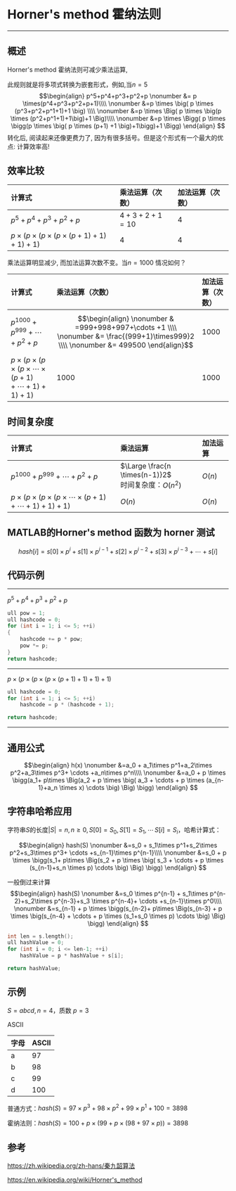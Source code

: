 # Horner's method 霍纳法则
***

## 概述
Horner's method 霍纳法则可减少乘法运算,

此规则就是将多项式转换为嵌套形式，例如,当$n=5$
$$\begin{align}
p^5+p^4+p^3+p^2+p \nonumber &= p \times(p^4+p^3+p^2+p+1)\\\\ \nonumber
&=p \times \big( p \times (p^3+p^2+p^1+1)+1 \big) \\\\ \nonumber
&=p \times \Big( p \times \big(p \times (p^2+p^1+1)+1\big)+1 \Big)\\\\ \nonumber
&=p \times \Bigg( p \times \bigg(p \times \big( p \times (p+1) +1 \big)+1\bigg)+1 \Bigg) 
\end{align}
$$
转化后, 阅读起来还像更费力了, 因为有很多括号。但是这个形式有一个最大的优点: 计算效率高!



## 效率比较
|计算式                              |乘法运算（次数）                    |加法运算（次数）|
|:----------------------------------|:--------------------------------|:------------|
| $p^5+p^4+p^3+p^2+p$               |$4 + 3 + 2 + 1 = 10$             | $4$         |
| $p \times \Bigg( p \times \bigg(p \times \big( p \times (p+1) +1 \big)+1\bigg)+1 \Bigg)$  | $4$ | $4$ |

乘法运算明显减少, 而加法运算次数不变。当$n=1000$ 情况如何？

|计算式                              |乘法运算（次数）                    |加法运算（次数）|
|:--------------------------------- |:--------------------------------|:------------|
| $p^{1000}+p^{999}+ \cdots +p^{2}+p$ |$$\begin{align} \nonumber & =999+998+997+\cdots +1 \\\\ \nonumber &= \frac{(999+1)\times999}2 \\\\ \nonumber &= 499500 \end{align}$$   | $1000$         |
| $p \times \Bigg( p \times \bigg(p \times \big( p \times \cdots \times (p+1) + \cdots +1 \big)+1\bigg)+1 \Bigg)$  | $1000$ | $1000$ |

## 时间复杂度
|计算式                              |乘法运算                    |加法运算|
|:--------------------------------- |:--------------------------------|:------------|
| $p^{1000}+p^{999}+ \cdots +p^{2}+p$ |$\Large \frac{n \times(n-1)}2$ <br> 时间复杂度：$O(n^2)$   | $O(n)$         |
| $p \times \Bigg( p \times \bigg(p \times \big( p \times \cdots \times (p+1) + \cdots +1 \big)+1\bigg)+1 \Bigg)$  | $O(n)$ | $O(n)$ |

## MATLAB的Horner's method 函数为 horner 测试

$$
hash[i] =s[0] \times p^{i} + s[1] \times p^{i-1} + s[2] \times p^{i-2}+ s[3] \times p^{i-3} + \cdots +s[i]
$$

## 代码示例
***
$p^5+p^4+p^3+p^2+p$
```c++
ull pow = 1;
ull hashcode = 0;
for (int i = 1; i <= 5; ++i)
{
    hashcode += p * pow;
    pow *= p;
}
return hashcode;
```
***
$p \times \Bigg( p \times \bigg(p \times \big( p \times (p+1) +1 \big)+1\bigg)+1 \Bigg)$
```c++
ull hashcode = 0;
for (int i = 1; i <= 5; ++i)
    hashcode = p * (hashcode + 1);

return hashcode;
```
***

## 通用公式
$$\begin{align}
h(x) \nonumber &=a_0 + a_1\times p^1+a_2\times p^2+a_3\times p^3+ \cdots +a_n\times p^n\\\\ 
     \nonumber &=a_0 + p \times \bigg(a_1+ p\times \Big(a_2 + p \times \big( a_3 + \cdots + p \times (a_{n-1}+a_n \times x) \cdots \big) \Big) \bigg)
\end{align}
$$
## 字符串哈希应用
字符串$S$的长度$|S|=n,n \geq 0,S[0]=S_0,S[1]=S_1,\cdots\,S[i]=S_i$，哈希计算式：

$$\begin{align}
hash(S) \nonumber &=s_0 + s_1\times p^1+s_2\times p^2+s_3\times p^3+ \cdots +s_{n-1}\times p^{n-1}\\\\ 
     \nonumber &=s_0 + p \times \bigg(s_1+ p\times \Big(s_2 + p \times \big( s_3 + \cdots + p \times (s_{n-1}+s_n \times p) \cdots \big) \Big) \bigg)
\end{align}
$$

一般倒过来计算
$$\begin{align}
hash(S) \nonumber &=s_0 \times p^{n-1} + s_1\times p^{n-2}+s_2\times p^{n-3}+s_3 \times p^{n-4}+ \cdots +s_{n-1}\times p^0\\\\ 
     \nonumber &=s_{n-1} + p \times \bigg(s_{n-2}+ p\times \Big(s_{n-3} + p \times \big(s_{n-4} + \cdots + p \times (s_1+s_0 \times p) \cdots \big) \Big) \bigg)
\end{align}
$$

```c++
int len = s.length();
ull hashValue = 0;
for (int i = 0; i <= len-1; ++i)
    hashValue = p * hashValue + s[i];

return hashValue;
```
## 示例
$S=abcd,n=4$，质数 $p=3$

ASCII

|字母|ASCII|
|---|-----|
| a | 97  |   
| b | 98  |   
| c | 99  |   
| d | 100 |   


普通方式：$hash(S) =97\times p^3+98\times p^2+99\times p^1 +100 = 3898$

霍纳法则：$hash(S) =100+ p \times \big(99 + p \times (98 + 97 \times p)\big) = 3898$




## 参考
https://zh.wikipedia.org/zh-hans/秦九韶算法

https://en.wikipedia.org/wiki/Horner's_method